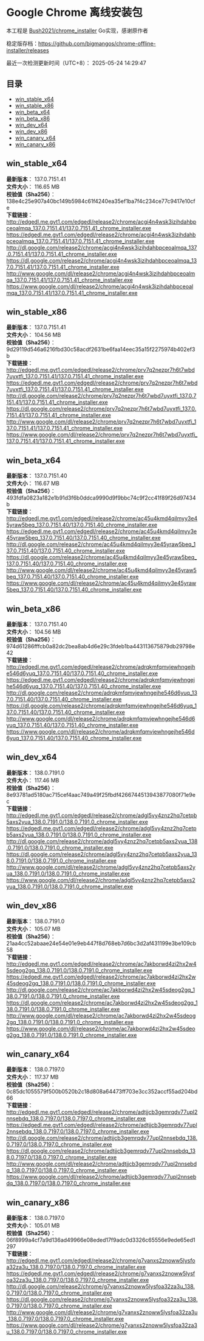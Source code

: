 # Google Chrome 离线安装包
本工程是 [Bush2021/chrome_installer](https://github.com/Bush2021/chrome_installer) Go实现，感谢原作者

稳定版存档：<https://github.com/bigmangos/chrome-offline-installer/releases>

最近一次检测更新时间（UTC+8）：
2025-05-24 14:29:47

## 目录
* [win_stable_x64](https://github.com/bigmangos/chrome-offline-installer?tab=readme-ov-file#win_stable_x64)
* [win_stable_x86](https://github.com/bigmangos/chrome-offline-installer?tab=readme-ov-file#win_stable_x86)
* [win_beta_x64](https://github.com/bigmangos/chrome-offline-installer?tab=readme-ov-file#win_beta_x64)
* [win_beta_x86](https://github.com/bigmangos/chrome-offline-installer?tab=readme-ov-file#win_beta_x86)
* [win_dev_x64](https://github.com/bigmangos/chrome-offline-installer?tab=readme-ov-file#win_dev_x64)
* [win_dev_x86](https://github.com/bigmangos/chrome-offline-installer?tab=readme-ov-file#win_dev_x86)
* [win_canary_x64](https://github.com/bigmangos/chrome-offline-installer?tab=readme-ov-file#win_canary_x64)
* [win_canary_x86](https://github.com/bigmangos/chrome-offline-installer?tab=readme-ov-file#win_canary_x86)

## win_stable_x64
**最新版本**： 137.0.7151.41  
**文件大小**： 116.65 MB  
**校验值（Sha256）**： 138e4c25e907a40bc149b5984c61f4240ea35ef1ba7f4c234ce77c9417e10cfe  
**下载链接**：
http://edgedl.me.gvt1.com/edgedl/release2/chrome/acgi4n4wsk3izihdahbpceoalmqa_137.0.7151.41/137.0.7151.41_chrome_installer.exe
https://edgedl.me.gvt1.com/edgedl/release2/chrome/acgi4n4wsk3izihdahbpceoalmqa_137.0.7151.41/137.0.7151.41_chrome_installer.exe
http://dl.google.com/release2/chrome/acgi4n4wsk3izihdahbpceoalmqa_137.0.7151.41/137.0.7151.41_chrome_installer.exe
https://dl.google.com/release2/chrome/acgi4n4wsk3izihdahbpceoalmqa_137.0.7151.41/137.0.7151.41_chrome_installer.exe
http://www.google.com/dl/release2/chrome/acgi4n4wsk3izihdahbpceoalmqa_137.0.7151.41/137.0.7151.41_chrome_installer.exe
https://www.google.com/dl/release2/chrome/acgi4n4wsk3izihdahbpceoalmqa_137.0.7151.41/137.0.7151.41_chrome_installer.exe
## win_stable_x86
**最新版本**： 137.0.7151.41  
**文件大小**： 104.56 MB  
**校验值（Sha256）**： 9d29119d546a6216fbd30c58acdf2631be6faa14eec35a15f2275974b402ef3b  
**下载链接**：
http://edgedl.me.gvt1.com/edgedl/release2/chrome/prv7q2nezpr7h6t7wbd7uyxtfi_137.0.7151.41/137.0.7151.41_chrome_installer.exe
https://edgedl.me.gvt1.com/edgedl/release2/chrome/prv7q2nezpr7h6t7wbd7uyxtfi_137.0.7151.41/137.0.7151.41_chrome_installer.exe
http://dl.google.com/release2/chrome/prv7q2nezpr7h6t7wbd7uyxtfi_137.0.7151.41/137.0.7151.41_chrome_installer.exe
https://dl.google.com/release2/chrome/prv7q2nezpr7h6t7wbd7uyxtfi_137.0.7151.41/137.0.7151.41_chrome_installer.exe
http://www.google.com/dl/release2/chrome/prv7q2nezpr7h6t7wbd7uyxtfi_137.0.7151.41/137.0.7151.41_chrome_installer.exe
https://www.google.com/dl/release2/chrome/prv7q2nezpr7h6t7wbd7uyxtfi_137.0.7151.41/137.0.7151.41_chrome_installer.exe
## win_beta_x64
**最新版本**： 137.0.7151.40  
**文件大小**： 116.67 MB  
**校验值（Sha256）**： 493fdfa0823a182e1b91d3f6b0ddca9990d9f9bbc74c9f2cc41f89f26d97434b  
**下载链接**：
http://edgedl.me.gvt1.com/edgedl/release2/chrome/ac45u4kmd4qilmyy3e45yraw5beq_137.0.7151.40/137.0.7151.40_chrome_installer.exe
https://edgedl.me.gvt1.com/edgedl/release2/chrome/ac45u4kmd4qilmyy3e45yraw5beq_137.0.7151.40/137.0.7151.40_chrome_installer.exe
http://dl.google.com/release2/chrome/ac45u4kmd4qilmyy3e45yraw5beq_137.0.7151.40/137.0.7151.40_chrome_installer.exe
https://dl.google.com/release2/chrome/ac45u4kmd4qilmyy3e45yraw5beq_137.0.7151.40/137.0.7151.40_chrome_installer.exe
http://www.google.com/dl/release2/chrome/ac45u4kmd4qilmyy3e45yraw5beq_137.0.7151.40/137.0.7151.40_chrome_installer.exe
https://www.google.com/dl/release2/chrome/ac45u4kmd4qilmyy3e45yraw5beq_137.0.7151.40/137.0.7151.40_chrome_installer.exe
## win_beta_x86
**最新版本**： 137.0.7151.40  
**文件大小**： 104.56 MB  
**校验值（Sha256）**： 974d61286fffcb0a82dc2bea8ab4d6e29c3fdeb1ba443113675879db29798e42  
**下载链接**：
http://edgedl.me.gvt1.com/edgedl/release2/chrome/adrqkmfqmvjewhngejhe546d6yuq_137.0.7151.40/137.0.7151.40_chrome_installer.exe
https://edgedl.me.gvt1.com/edgedl/release2/chrome/adrqkmfqmvjewhngejhe546d6yuq_137.0.7151.40/137.0.7151.40_chrome_installer.exe
http://dl.google.com/release2/chrome/adrqkmfqmvjewhngejhe546d6yuq_137.0.7151.40/137.0.7151.40_chrome_installer.exe
https://dl.google.com/release2/chrome/adrqkmfqmvjewhngejhe546d6yuq_137.0.7151.40/137.0.7151.40_chrome_installer.exe
http://www.google.com/dl/release2/chrome/adrqkmfqmvjewhngejhe546d6yuq_137.0.7151.40/137.0.7151.40_chrome_installer.exe
https://www.google.com/dl/release2/chrome/adrqkmfqmvjewhngejhe546d6yuq_137.0.7151.40/137.0.7151.40_chrome_installer.exe
## win_dev_x64
**最新版本**： 138.0.7191.0  
**文件大小**： 117.46 MB  
**校验值（Sha256）**： 8e93781ad5180ac715cef4aac749a49f25fbdf4266744513943877080f71e9ec  
**下载链接**：
http://edgedl.me.gvt1.com/edgedl/release2/chrome/adgl5vy4znz2hq7cetpb5axs2yua_138.0.7191.0/138.0.7191.0_chrome_installer.exe
https://edgedl.me.gvt1.com/edgedl/release2/chrome/adgl5vy4znz2hq7cetpb5axs2yua_138.0.7191.0/138.0.7191.0_chrome_installer.exe
http://dl.google.com/release2/chrome/adgl5vy4znz2hq7cetpb5axs2yua_138.0.7191.0/138.0.7191.0_chrome_installer.exe
https://dl.google.com/release2/chrome/adgl5vy4znz2hq7cetpb5axs2yua_138.0.7191.0/138.0.7191.0_chrome_installer.exe
http://www.google.com/dl/release2/chrome/adgl5vy4znz2hq7cetpb5axs2yua_138.0.7191.0/138.0.7191.0_chrome_installer.exe
https://www.google.com/dl/release2/chrome/adgl5vy4znz2hq7cetpb5axs2yua_138.0.7191.0/138.0.7191.0_chrome_installer.exe
## win_dev_x86
**最新版本**： 138.0.7191.0  
**文件大小**： 105.07 MB  
**校验值（Sha256）**： 21aa4cc52abaae24e54e01e9eb447f8d768eb7d6bc3d2af431199e3be109cb58  
**下载链接**：
http://edgedl.me.gvt1.com/edgedl/release2/chrome/ac7akborwd4zi2hx2w45sdeog2gq_138.0.7191.0/138.0.7191.0_chrome_installer.exe
https://edgedl.me.gvt1.com/edgedl/release2/chrome/ac7akborwd4zi2hx2w45sdeog2gq_138.0.7191.0/138.0.7191.0_chrome_installer.exe
http://dl.google.com/release2/chrome/ac7akborwd4zi2hx2w45sdeog2gq_138.0.7191.0/138.0.7191.0_chrome_installer.exe
https://dl.google.com/release2/chrome/ac7akborwd4zi2hx2w45sdeog2gq_138.0.7191.0/138.0.7191.0_chrome_installer.exe
http://www.google.com/dl/release2/chrome/ac7akborwd4zi2hx2w45sdeog2gq_138.0.7191.0/138.0.7191.0_chrome_installer.exe
https://www.google.com/dl/release2/chrome/ac7akborwd4zi2hx2w45sdeog2gq_138.0.7191.0/138.0.7191.0_chrome_installer.exe
## win_canary_x64
**最新版本**： 138.0.7197.0  
**文件大小**： 117.37 MB  
**校验值（Sha256）**： 0c85dc1055579f500b0520b2c18d808a64473ff703e3cc352accf55ad204bd66  
**下载链接**：
http://edgedl.me.gvt1.com/edgedl/release2/chrome/adtjjcb3gemrqdv77upl2nnsebdq_138.0.7197.0/138.0.7197.0_chrome_installer.exe
https://edgedl.me.gvt1.com/edgedl/release2/chrome/adtjjcb3gemrqdv77upl2nnsebdq_138.0.7197.0/138.0.7197.0_chrome_installer.exe
http://dl.google.com/release2/chrome/adtjjcb3gemrqdv77upl2nnsebdq_138.0.7197.0/138.0.7197.0_chrome_installer.exe
https://dl.google.com/release2/chrome/adtjjcb3gemrqdv77upl2nnsebdq_138.0.7197.0/138.0.7197.0_chrome_installer.exe
http://www.google.com/dl/release2/chrome/adtjjcb3gemrqdv77upl2nnsebdq_138.0.7197.0/138.0.7197.0_chrome_installer.exe
https://www.google.com/dl/release2/chrome/adtjjcb3gemrqdv77upl2nnsebdq_138.0.7197.0/138.0.7197.0_chrome_installer.exe
## win_canary_x86
**最新版本**： 138.0.7197.0  
**文件大小**： 105.01 MB  
**校验值（Sha256）**： 06f8999a4cf7a9d136ad49966e08eded17f9adc0d3326c65556e9ede65ed1297  
**下载链接**：
http://edgedl.me.gvt1.com/edgedl/release2/chrome/g7vanxs2znoww5lysfoa32za3u_138.0.7197.0/138.0.7197.0_chrome_installer.exe
https://edgedl.me.gvt1.com/edgedl/release2/chrome/g7vanxs2znoww5lysfoa32za3u_138.0.7197.0/138.0.7197.0_chrome_installer.exe
http://dl.google.com/release2/chrome/g7vanxs2znoww5lysfoa32za3u_138.0.7197.0/138.0.7197.0_chrome_installer.exe
https://dl.google.com/release2/chrome/g7vanxs2znoww5lysfoa32za3u_138.0.7197.0/138.0.7197.0_chrome_installer.exe
http://www.google.com/dl/release2/chrome/g7vanxs2znoww5lysfoa32za3u_138.0.7197.0/138.0.7197.0_chrome_installer.exe
https://www.google.com/dl/release2/chrome/g7vanxs2znoww5lysfoa32za3u_138.0.7197.0/138.0.7197.0_chrome_installer.exe
